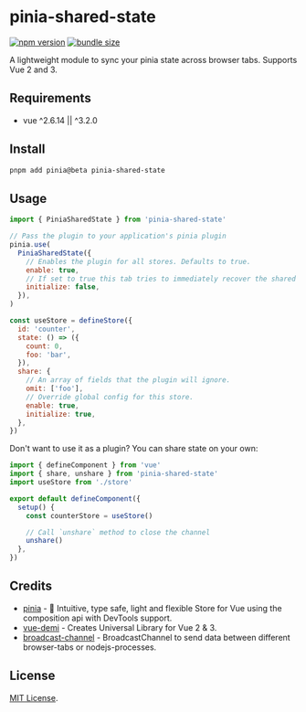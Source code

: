 # pinia-shared-state

[![npm version](https://badge.fury.io/js/pinia-shared-state.svg)](https://badge.fury.io/js/pinia-shared-state)
[![bundle size](https://badgen.net/bundlephobia/minzip/pinia-shared-state)](https://bundlephobia.com/result?p=pinia-shared-state)

A lightweight module to sync your pinia state across browser tabs. Supports Vue 2 and 3.

## Requirements

- vue ^2.6.14 || ^3.2.0

## Install

```sh
pnpm add pinia@beta pinia-shared-state
```

## Usage

```js
import { PiniaSharedState } from 'pinia-shared-state'

// Pass the plugin to your application's pinia plugin
pinia.use(
  PiniaSharedState({
    // Enables the plugin for all stores. Defaults to true.
    enable: true,
    // If set to true this tab tries to immediately recover the shared state from another tab. Defaults to true.
    initialize: false,
  }),
)
```

```js
const useStore = defineStore({
  id: 'counter',
  state: () => ({
    count: 0,
    foo: 'bar',
  }),
  share: {
    // An array of fields that the plugin will ignore.
    omit: ['foo'],
    // Override global config for this store.
    enable: true,
    initialize: true,
  },
})
```

Don't want to use it as a plugin? You can share state on your own:

```js
import { defineComponent } from 'vue'
import { share, unshare } from 'pinia-shared-state'
import useStore from './store'

export default defineComponent({
  setup() {
    const counterStore = useStore()

    // Call `unshare` method to close the channel
    unshare()
  },
})
```

## Credits

- [pinia](https://pinia.esm.dev/) - 🍍 Intuitive, type safe, light and flexible Store for Vue using the composition api with DevTools support.
- [vue-demi](https://github.com/vueuse/vue-demi/) - Creates Universal Library for Vue 2 & 3.
- [broadcast-channel](https://github.com/pubkey/broadcast-channel) - BroadcastChannel to send data between different browser-tabs or nodejs-processes.

## License

[MIT License](http://opensource.org/licenses/MIT).
